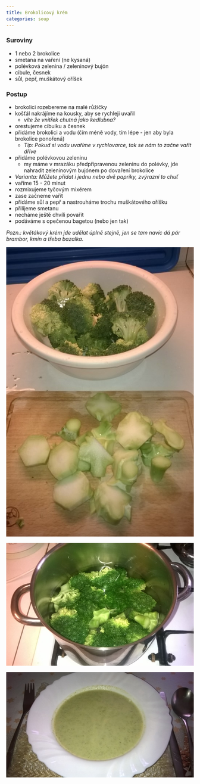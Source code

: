 ```yaml
---
title: Brokolicový krém
categories: soup
---
```


### Suroviny
- 1 nebo 2 brokolice
- smetana na vaření (ne kysaná)
- polévková zelenina / zeleninový bujón
- cibule, česnek
- sůl, pepř, muškátový oříšek

### Postup
- brokolici rozebereme na malé růžičky
- košťál nakrájíme na kousky, aby se rychleji uvařil
  - *víte že vnitřek chutná jako kedlubna?*
- orestujeme cibulku a česnek
- přidáme brokolici a vodu (čím méně vody, tím lépe - jen aby byla brokolice ponořená)
  - *Tip: Pokud si vodu uvaříme v rychlovarce, tak se nám to začne vařit dříve*
- přidáme polévkovou zeleninu
  - my máme v mrazáku předpřipravenou zeleninu do polévky, jde nahradit zeleninovým bujónem po dovaření brokolice
- *Varianta: Můžete přidat i jednu nebo dvě papriky, zvýrazní to chuť*
- vaříme 15 - 20 minut
- rozmixujeme tyčovým mixérem
- zase začneme vařit
- přidáme sůl a pepř a nastrouháme trochu muškátového oříšku
- přilijeme smetanu
- necháme ještě chvíli povařit
- podáváme s opečenou bagetou (nebo jen tak)


*Pozn.: květákový krém jde udělat úplně stejně, jen se tam navíc dá pár brambor, kmín a třeba bazalka.*

![Rozpracovaná brokolice](/fotky/brokolicovy-krem-1.jpg)

![V hrnci](/fotky/brokolicovy-krem-2.jpg)

![Hotovo](/fotky/brokolicovy-krem-3.jpg)
